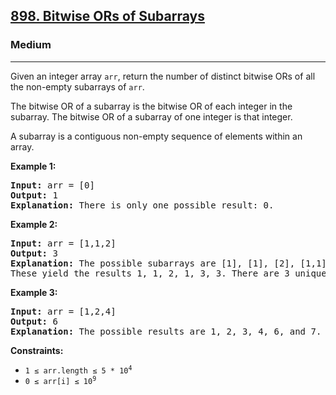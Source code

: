 <h2><a href="https://leetcode.com/problems/bitwise-ors-of-subarrays/">898. Bitwise ORs of Subarrays</a></h2>
<h3>Medium</h3>
<hr>
<div>
<p>Given an integer array <code>arr</code>, return the number of distinct bitwise ORs of all the non-empty subarrays of <code>arr</code>.</p>

<p>The bitwise OR of a subarray is the bitwise OR of each integer in the subarray. The bitwise OR of a subarray of one integer is that integer.</p>

<p>A subarray is a contiguous non-empty sequence of elements within an array.</p>

<p><strong class="example">Example 1:</strong></p>
<pre><strong>Input:</strong> arr = [0]
<strong>Output:</strong> 1
<strong>Explanation:</strong> There is only one possible result: 0.
</pre>

<p><strong class="example">Example 2:</strong></p>
<pre><strong>Input:</strong> arr = [1,1,2]
<strong>Output:</strong> 3
<strong>Explanation:</strong> The possible subarrays are [1], [1], [2], [1,1], [1,2], [1,1,2]. 
These yield the results 1, 1, 2, 1, 3, 3. There are 3 unique values.
</pre>

<p><strong class="example">Example 3:</strong></p>
<pre><strong>Input:</strong> arr = [1,2,4]
<strong>Output:</strong> 6
<strong>Explanation:</strong> The possible results are 1, 2, 3, 4, 6, and 7.
</pre>

<p><strong>Constraints:</strong></p>
<ul>
  <li><code>1 &le; arr.length &le; 5 * 10<sup>4</sup></code></li>
  <li><code>0 &le; arr[i] &le; 10<sup>9</sup></code></li>
</ul>
</div>
